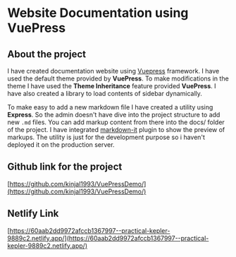 # Website Documentation using VuePress

## About the project

I have created documentation website using [Vuepress](https://vuepress.vuejs.org/) framework. I have used the default theme provided by **VuePress**. To make modifications in the theme I have used the **Theme Inheritance** feature provided **VuePress**. I have also created a library to load contents of sidebar dynamically.

To make easy to add a new markdown file I have created a utility using **Express**. So the admin doesn't have dive into the project structure to add new `.md` files. You can add markup content from there into the docs/ folder of the project. I have integrated [markdown-it](https://github.com/markdown-it/markdown-it) plugin to show the preview of markups. The utility is just for the development purpose so i haven't deployed it on the production server.

## Github link for the project
[https://github.com/kinjal1993/VuePressDemo/](https://github.com/kinjal1993/VuePressDemo/)

## Netlify Link
[https://60aab2dd9972afccb1367997--practical-kepler-9889c2.netlify.app/](https://60aab2dd9972afccb1367997--practical-kepler-9889c2.netlify.app/)